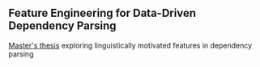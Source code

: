 ## Feature Engineering for Data-Driven Dependency Parsing

[Master's thesis](blob/master/doc/Christian%20Rishøj%202009.pdf) exploring linguistically motivated features in dependency parsing

